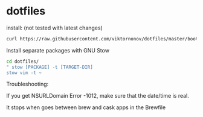 dotfiles
========

install: (not tested with latest changes)

```sh
curl https://raw.githubusercontent.com/viktornonov/dotfiles/master/bootstrap.sh | bash
```

Install separate packages with GNU Stow
```sh
cd dotfiles/
" stow [PACKAGE] -t [TARGET-DIR]
stow vim -t ~
```


Troubleshooting:

If you get NSURLDomain Error -1012, make sure that the date/time is real.

It stops when goes between brew and cask apps in the Brewfile

